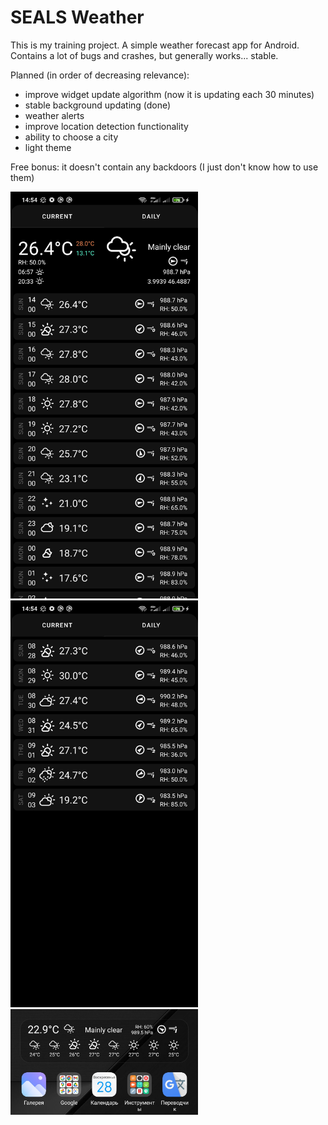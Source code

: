 # SEALS Weather

This is my training project.
A simple weather forecast app for Android. Contains a lot of bugs and crashes, but generally works... stable.

Planned (in order of decreasing relevance):
- improve widget update algorithm (now it is updating each 30 minutes)
- stable background updating (done)
- weather alerts
- improve location detection functionality
- ability to choose a city
- light theme

Free bonus: it doesn't contain any backdoors (I just don't know how to use them)

<img src="https://github.com/palevominimale/SEALSWeather/blob/master/current view.jpg" width=300><img src="https://github.com/palevominimale/SEALSWeather/blob/master/daily view.jpg" width=300>
<img src="https://github.com/palevominimale/SEALSWeather/blob/master/IMG_20220828_122551.jpg" width=300 align="top">
